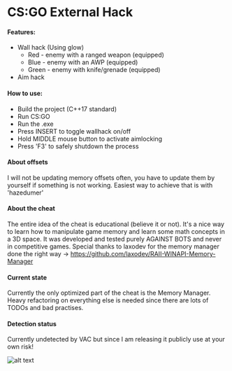 # CS:GO External Hack
#### Features:
- Wall hack (Using glow)
  - Red - enemy with a ranged weapon (equipped)
  - Blue - enemy with an AWP (equipped)
  - Green - enemy with knife/grenade (equipped)
- Aim hack

#### How to use:
- Build the project (C++17 standard)
- Run CS:GO
- Run the .exe
- Press INSERT to toggle wallhack on/off
- Hold MIDDLE mouse button to activate aimlocking
- Press 'F3' to safely shutdown the process

#### About offsets
I will not be updating memory offsets often, you have to update them by yourself if something is not working.
Easiest way to achieve that is with 'hazedumer'

#### About the cheat
The entire idea of the cheat is educational (believe it or not).
It's a nice way to learn how to manipulate game memory and learn some math concepts in a 3D space.
It was developed and tested purely AGAINST BOTS and never in competitive games.
Special thanks to laxodev for the memory manager done the right way -> https://github.com/laxodev/RAII-WINAPI-Memory-Manager

#### Current state
Currently the only optimized part of the cheat is the Memory Manager. Heavy refactoring on everything else is needed since there are lots of TODOs and bad practises.

#### Detection status
Currently undetected by VAC but since I am releasing it publicly use at your own risk!

![alt text](https://i.imgur.com/2Xf5AFB.png)
